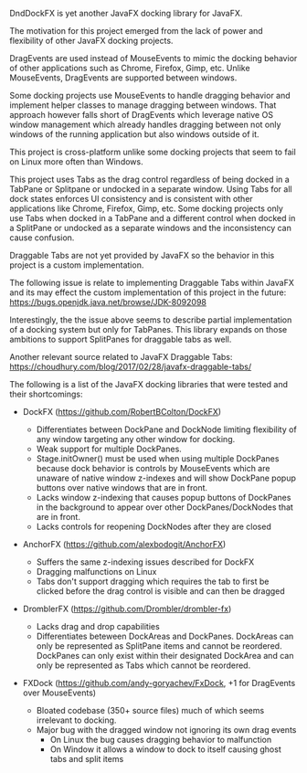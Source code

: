 DndDockFX is yet another JavaFX docking library for JavaFX.

The motivation for this project emerged from the lack of power and flexibility of other JavaFX docking projects.

DragEvents are used instead of MouseEvents to mimic the docking behavior of other applications such as Chrome, Firefox, Gimp, etc.  Unlike MouseEvents, DragEvents are supported between windows.

Some docking projects use MouseEvents to handle dragging behavior and implement helper classes to manage dragging between windows.  That approach however falls short of DragEvents which leverage native OS window management which already handles dragging between not only windows of the running application but also windows outside of it.

This project is cross-platform unlike some docking projects that seem to fail on Linux more often than Windows.

This project uses Tabs as the drag control regardless of being docked in a TabPane or Splitpane or undocked in a separate window.  Using Tabs for all dock states enforces UI consistency and is consistent with other applications like Chrome, Firefox, Gimp, etc.  Some docking projects only use Tabs when docked in a TabPane and a different control when docked in a SplitPane or undocked as a separate windows and the inconsistency can cause confusion.

Draggable Tabs are not yet provided by JavaFX so the behavior in this project is a custom implementation.

The following issue is relate to implementing Draggable Tabs within JavaFX and its may effect the custom implementation of this project in the future:
https://bugs.openjdk.java.net/browse/JDK-8092098

Interestingly, the the issue above seems to describe partial implementation of a docking system but only for TabPanes.  This library expands on those ambitions to support SplitPanes for draggable tabs as well.

Another relevant source related to JavaFX Draggable Tabs:
https://choudhury.com/blog/2017/02/28/javafx-draggable-tabs/

The following is a list of the JavaFX docking libraries that were tested and their shortcomings:

* DockFX (https://github.com/RobertBColton/DockFX)
  * Differentiates between DockPane and DockNode limiting flexibility of any window targeting any other window for docking.
  * Weak support for multiple DockPanes.
  * Stage.initOwner() must be used when using multiple DockPanes because dock behavior is controls by MouseEvents which are unaware of native window z-indexes and will show DockPane popup buttons over native windows that are in front.
  * Lacks window z-indexing that causes popup buttons of DockPanes in the background to appear over other DockPanes/DockNodes that are in front.
  * Lacks controls for reopening DockNodes after they are closed

* AnchorFX (https://github.com/alexbodogit/AnchorFX)
  * Suffers the same z-indexing issues described for DockFX
  * Dragging malfunctions on Linux
  * Tabs don't support dragging which requires the tab to first be clicked before the drag control is visible and can then be dragged

* DromblerFX (https://github.com/Drombler/drombler-fx)
  * Lacks drag and drop capabilities
  * Differentiates beteween DockAreas and DockPanes.  DockAreas can only be represented as SplitPane items and cannot be reordered.  DockPanes can only exist within their designated DockArea and can only be represented as Tabs which cannot be reordered.

* FXDock (https://github.com/andy-goryachev/FxDock, +1 for DragEvents over MouseEvents)
  * Bloated codebase (350+ source files) much of which seems irrelevant to docking.
  * Major bug with the dragged window not ignoring its own drag events
    * On Linux the bug causes dragging behavior to malfunction
    * On Window it allows a window to dock to itself causing ghost tabs and split items
